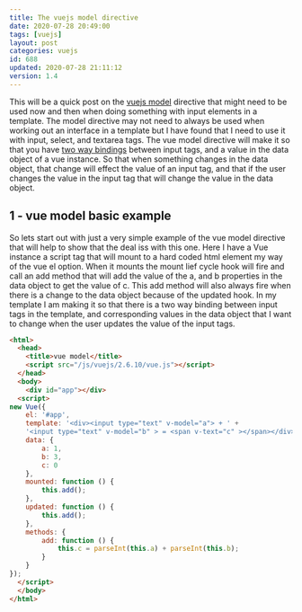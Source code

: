 ```yaml
---
title: The vuejs model directive
date: 2020-07-28 20:49:00
tags: [vuejs]
layout: post
categories: vuejs
id: 688
updated: 2020-07-28 21:11:12
version: 1.4
---
```


This will be a quick post on the [vuejs model](https://vuejs.org/v2/api/#v-model) directive that might need to be used now and then when doing something with input elements in a template. The model directive may not need to always be used when working out an interface in a template but I have found that I need to use it with input, select, and textarea tags. The vue model directive will make it so that you have [two way bindings](https://vuejs.org/v2/guide/forms.html) between input tags, and a value in the data object of a vue instance. So that when something changes in the data object, that change will effect the value of an input tag, and that if the user changes the value in the input tag that will change the value in the data object.

<!-- more -->

## 1 - vue model basic example

So lets start out with just a very simple example of the vue model directive that will help to show that the deal iss with this one. Here I have a Vue instance a script tag that will mount to a hard coded html element my way of the vue el option. When it mounts the mount lief cycle hook will fire and call an add method that will add the value of the a, and b properties in the data object to get the value of c. This add method will also always fire when there is a change to the data object because of the updated hook. In my template I am making it so that there is a two way binding between input tags in the template, and corresponding values in the data object that I want to change when the user updates the value of the input tags.

```html
<html>
  <head>
    <title>vue model</title>
    <script src="/js/vuejs/2.6.10/vue.js"></script>
  </head>
  <body>
    <div id="app"></div>
  <script>
new Vue({
    el: '#app',
    template: '<div><input type="text" v-model="a"> + ' +
    '<input type="text" v-model="b" > = <span v-text="c" ></span></div>',
    data: {
        a: 1,
        b: 3,
        c: 0
    },
    mounted: function () {
        this.add();
    },
    updated: function () {
        this.add();
    },
    methods: {
        add: function () {
            this.c = parseInt(this.a) + parseInt(this.b);
        }
    }
});
  </script>
  </body>
</html>
```
